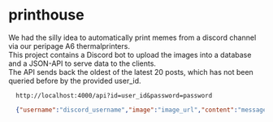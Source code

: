# printhouse
We had the silly idea to automatically print memes from a discord channel via our peripage A6 thermalprinters.<br>
This project contains a Discord bot to upload the images into a database and a JSON-API to serve data to the clients.<br>
The API sends back the oldest of the latest 20 posts, which has not been queried before by the provided user_id.<br>

```url
  http://localhost:4000/api?id=user_id&password=password
```  
```json
  {"username":"discord_username","image":"image_url","content":"message"}
```
